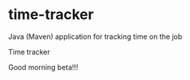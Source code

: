 # time-tracker
Java (Maven) application for tracking time on the job

Time tracker

Good morning beta!!!
